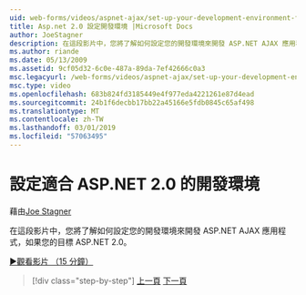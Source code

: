 ```yaml
---
uid: web-forms/videos/aspnet-ajax/set-up-your-development-environment-for-aspnet-20
title: Asp.net 2.0 設定開發環境 |Microsoft Docs
author: JoeStagner
description: 在這段影片中，您將了解如何設定您的開發環境來開發 ASP.NET AJAX 應用程式，如果您的目標 ASP.NET 2.0。
ms.author: riande
ms.date: 05/13/2009
ms.assetid: 9cf05d32-6c0e-487a-89da-7ef42666c0a3
msc.legacyurl: /web-forms/videos/aspnet-ajax/set-up-your-development-environment-for-aspnet-20
msc.type: video
ms.openlocfilehash: 683b824fd3185449e4f977eda4221261e87d4ead
ms.sourcegitcommit: 24b1f6decbb17bb22a45166e5fdb0845c65af498
ms.translationtype: MT
ms.contentlocale: zh-TW
ms.lasthandoff: 03/01/2019
ms.locfileid: "57063495"
---
```

<a name="set-up-your-development-environment-for-aspnet-20"></a>設定適合 ASP.NET 2.0 的開發環境
====================
藉由[Joe Stagner](https://github.com/JoeStagner)

在這段影片中，您將了解如何設定您的開發環境來開發 ASP.NET AJAX 應用程式，如果您的目標 ASP.NET 2.0。

[&#9654;觀看影片 （15 分鐘）](https://channel9.msdn.com/Blogs/ASP-NET-Site-Videos/set-up-your-development-environment-for-aspnet-20)

> [!div class="step-by-step"]
> [上一頁](set-up-your-development-environment-for-aspnet-35.md)
> [下一頁](how-do-i-customize-error-handling-for-the-aspnet-ajax-updatepanel.md)

